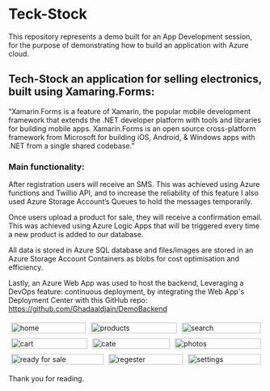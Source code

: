 # Teck-Stock

This repository represents a demo built for an App Development session, for the purpose of demonstrating how to build an application with Azure cloud.



## Tech-Stock an application for selling electronics, built using Xamaring.Forms:

“Xamarin.Forms is a feature of Xamarin, the popular mobile development framework that extends the .NET developer platform with tools and libraries for building mobile apps.
Xamarin.Forms is an open source cross-platform framework from Microsoft for building iOS, Android, & Windows apps with .NET from a single shared codebase.”


### Main functionality:

After registration users will receive an SMS. This was achieved using Azure functions and Twillio API,
and to increase the reliability of this feature I also used Azure Storage Account’s Queues to hold the messages temporarily.

Once users upload a product for sale, they will receive a confirmation email.
This was achieved using Azure Logic Apps that will be triggered every time a new product is added to our database.

All data is stored in Azure SQL database and files/images are stored in an Azure Storage Account Containers as blobs for cost optimisation and efficiency.

Lastly, an Azure Web App was used to host the backend, 
Leveraging a DevOps feature: continuous deployment, by integrating the Web App's Deployment Center with this GitHub repo:
https://github.com/Ghadaaldjain/DemoBackend

<div class="row" style="display: flex;">
  <div class="column" style="padding:5px;">
    <img width="250" alt="home" src="https://user-images.githubusercontent.com/50453450/100446250-839e2b80-30bf-11eb-967e-0c23f62375f6.png" style="width:100%">
  </div>
  <div class="column" style="padding:5px;">
    <img width="250" alt="products" src="https://user-images.githubusercontent.com/50453450/100447124-11c6e180-30c1-11eb-8ac1-694233bcf433.png" style="width:100%">
  </div>
  <div class="column" style="padding:5px;">
    <img width="250" alt="search" src="https://user-images.githubusercontent.com/50453450/100446272-8d279380-30bf-11eb-978a-03bdb0c93e00.png"style="width:100%">
  </div>
</div>

<div class="row" style="display: flex;">
  <div class="column" style="padding:5px;">
   <img width="250" alt="cart" src="https://user-images.githubusercontent.com/50453450/100446282-8f89ed80-30bf-11eb-8105-3661949b4116.png" style="width:100%">
  </div>
  <div class="column" style="padding:5px;">
    <img width="250" alt="cate" src="https://user-images.githubusercontent.com/50453450/100446294-931d7480-30bf-11eb-9487-52996761365b.png" style="width:100%">
  </div>
  <div class="column" style="padding:5px;">
    <img width="250" alt="photos" src="https://user-images.githubusercontent.com/50453450/100446298-94e73800-30bf-11eb-9c12-0185bf0a8435.png" style="width:100%">
  </div>
</div>


<div class="row" style="display: flex;">
  <div class="column" style="padding:5px;">
   <img width="250" alt="ready for sale" src="https://user-images.githubusercontent.com/50453450/100446303-96186500-30bf-11eb-9df9-c7c225bdad56.png" style="width:100%">
  </div>
  <div class="column" style="padding:5px;">
    <img width="250" alt="regester" src="https://user-images.githubusercontent.com/50453450/100447303-64080280-30c1-11eb-975c-8c5d1b9ca84b.png" style="width:100%">
  </div>
  <div class="column" style="padding:5px;">
   <img width="250" alt="settings" src="https://user-images.githubusercontent.com/50453450/100447313-666a5c80-30c1-11eb-8534-39c1f97f2b8d.png"style="width:100%"> </div>
</div>

Thank you for reading.

